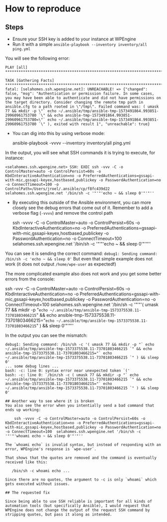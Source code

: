 # How to reproduce

## Steps
- Ensure your SSH key is added to your instance at WPEngine
- Run it with a simple `ansible-playbook --inventory inventory/all ping.yml`

You will see the following error:
```
PLAY [all] *************************************************************************************************************************************************************************************************

TASK [Gathering Facts] *************************************************************************************************************************************************************************************
fatal: [selahomes.ssh.wpengine.net]: UNREACHABLE! => {"changed": false, "msg": "Authentication or permission failure. In some cases, you may have been able to authenticate and did not have permissions on the target directory. Consider changing the remote tmp path in ansible.cfg to a path rooted in \"/tmp\". Failed command was: ( umask 77 && mkdir -p \"` echo ~/.ansible/tmp/ansible-tmp-1573491864.993851-29960961753780 `\" && echo ansible-tmp-1573491864.993851-29960961753780=\"` echo ~/.ansible/tmp/ansible-tmp-1573491864.993851-29960961753780 `\" ), exited with result 1", "unreachable": true}
```

- You can dig into this by using verbose mode:

    ansible-playbook -vvvv --inventory inventory/all ping.yml

In the output, you will see what SSH commands it is trying to execute, for instance:

    <selahomes.ssh.wpengine.net> SSH: EXEC ssh -vvv -C -o ControlMaster=auto -o ControlPersist=60s -o KbdInteractiveAuthentication=no -o PreferredAuthentications=gssapi-with-mic,gssapi-keyex,hostbased,publickey -o PasswordAuthentication=no -o ConnectTimeout=100 -o ControlPath=/Users/jroel/.ansible/cp/f8fc439d22 selahomes.ssh.wpengine.net '/bin/sh -c '"'"'echo ~ && sleep 0'"'"''

- By executing this outside of the Ansible environment, you can more closely see the debug errors that come out of it.
  Remember to add a verbose flag (`-vvvv`) and remove the control path

    ssh -vvvv -C -o ControlMaster=auto -o ControlPersist=60s -o KbdInteractiveAuthentication=no -o PreferredAuthentications=gssapi-with-mic,gssapi-keyex,hostbased,publickey -o PasswordAuthentication=no -o ConnectTimeout=100  selahomes.ssh.wpengine.net '/bin/sh -c '"'"'echo ~ && sleep 0'"'"''

You can see it is sending the correct command: `debug1: Sending command: /bin/sh -c 'echo ~ && sleep 0'`
But even that simple example does not work (it does not output `/home/wpe-user` as expectedf)

The more complicated example also does not work and you get some better errors from the console:

   ssh -vvv -C -o ControlMaster=auto -o ControlPersist=60s -o KbdInteractiveAuthentication=no -o PreferredAuthentications=gssapi-with-mic,gssapi-keyex,hostbased,publickey -o PasswordAuthentication=no -o ConnectTimeout=100 selahomes.ssh.wpengine.net '/bin/sh -c '"'"'( umask 77 && mkdir -p "` echo ~/.ansible/tmp/ansible-tmp-1573375538.11-73701803466215 `" && echo ansible-tmp-1573375538.11-73701803466215="` echo ~/.ansible/tmp/ansible-tmp-1573375538.11-73701803466215 `" ) && sleep 0'"'"''

In the output you can see the mismatch:
```
debug1: Sending command: /bin/sh -c '( umask 77 && mkdir -p "` echo ~/.ansible/tmp/ansible-tmp-1573375538.11-73701803466215 `" && echo ansible-tmp-1573375538.11-73701803466215="` echo ~/.ansible/tmp/ansible-tmp-1573375538.11-73701803466215 `" ) && sleep 0'
... some debug lines ...
bash: -c: line 0: syntax error near unexpected token `('
bash: -c: line 0: `/bin/sh -c ( umask 77 && mkdir -p "` echo ~/.ansible/tmp/ansible-tmp-1573375538.11-73701803466215 `" && echo ansible-tmp-1573375538.11-73701803466215="` echo ~/.ansible/tmp/ansible-tmp-1573375538.11-73701803466215 `" ) && sleep 0'

## Another way to see where it is broken
You also see the error when you intentially send a bad command that ends up working:

    ssh -vvvv -C -o ControlMaster=auto -o ControlPersist=60s -o KbdInteractiveAuthentication=no -o PreferredAuthentications=gssapi-with-mic,gssapi-keyex,hostbased,publickey -o PasswordAuthentication=no -o ConnectTimeout=100  selahomes.ssh.wpengine.net '/bin/sh -c '"'"'whoami echo ~ && sleep 0'"'"''

The `whoami echo` is invalid syntax, but instead of responding with an error, WPEngine's response is `wpe-user`.

That shows that the quotes are removed and the command is eventually received like this:

   /bin/sh -c whoami echo ...

Since there are no quotes, the argument to -c is only `whoami` which gets executed without issues.

## The requested fix

Since being able to use SSH reliable is important for all kinds of automation tools (but specifically Ansible), I would request that WPEngine does not change the output of the request SSH command by stripping quotes, but pass it along as intended.


